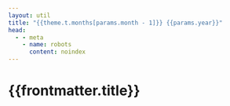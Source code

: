 ```yaml
---
layout: util
title: "{{theme.t.months[params.month - 1]}} {{params.year}}"
head:
  - - meta
    - name: robots
      content: noindex
---
```


<script setup>
import MonthPostsList from 'vitepress-sls-blog-tmpl/MonthPostsList.vue'
import { useData } from 'vitepress'
import { inject } from 'vue'

const { params, localeIndex, frontmatter} = useData()
const posts = inject('posts')
</script>

# {{frontmatter.title}}

<MonthPostsList
  :allPosts="posts[localeIndex]"
  :year="params.year"
  :month="params.month"
/>
